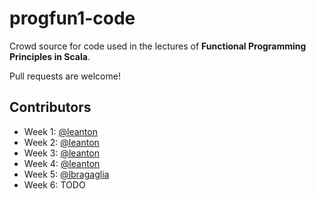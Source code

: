 # progfun1-code

Crowd source for code used in the lectures of **Functional Programming Principles in Scala**.

Pull requests are welcome!

## Contributors

- Week 1: [@leanton](https://github.com/leanton)
- Week 2: [@leanton](https://github.com/leanton)
- Week 3: [@leanton](https://github.com/leanton)
- Week 4: [@leanton](https://github.com/leanton)
- Week 5: [@lbragaglia](https://github.com/lbragaglia)
- Week 6: TODO
